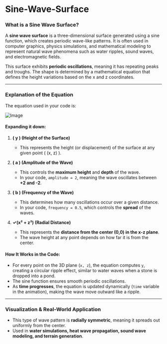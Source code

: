 # Sine-Wave-Surface

### **What is a Sine Wave Surface?**  
A **sine wave surface** is a three-dimensional surface generated using a sine function, which creates periodic wave-like patterns. It is often used in computer graphics, physics simulations, and mathematical modeling to represent natural wave phenomena such as water ripples, sound waves, and electromagnetic fields.

This surface exhibits **periodic oscillations**, meaning it has repeating peaks and troughs. The shape is determined by a mathematical equation that defines the height variations based on the x and z coordinates.

---

### **Explanation of the Equation**  

The equation used in your code is:

![Image](https://github.com/user-attachments/assets/317f6521-5287-494e-8086-a2ca67c7e640)

#### **Expanding it down:**
1. **\( y \) (Height of the Surface)**  
   - This represents the height (or displacement) of the surface at any given point \( (x, z) \).

2. **\( a \) (Amplitude of the Wave)**  
   - This controls the **maximum height** and **depth** of the wave.
   - In your code, `amplitude = 2`, meaning the wave oscillates between **+2 and -2**.

3. **\( b \) (Frequency of the Wave)**  
   - This determines how many oscillations occur over a given distance.
   - In your code, `frequency = 0.5`, which controls the **spread** of the waves.

4. **✓(x² + z²) (Radial Distance)**  
   - This represents the **distance from the center (0,0) in the x-z plane**.
   - The wave height at any point depends on how far it is from the center.

#### **How It Works in the Code:**
- For every point on the 3D plane (`x, z`), the equation computes `y`, creating a circular ripple effect, similar to water waves when a stone is dropped into a pond.
- The sine function ensures smooth periodic oscillations.
- As **time progresses**, the equation is updated dynamically (`time` variable in the animation), making the wave move outward like a ripple.

---

### **Visualization & Real-World Application**
- This type of wave pattern is **radially symmetric**, meaning it spreads out uniformly from the center.
- Used in **water simulations, heat wave propagation, sound wave modeling, and terrain generation**.
